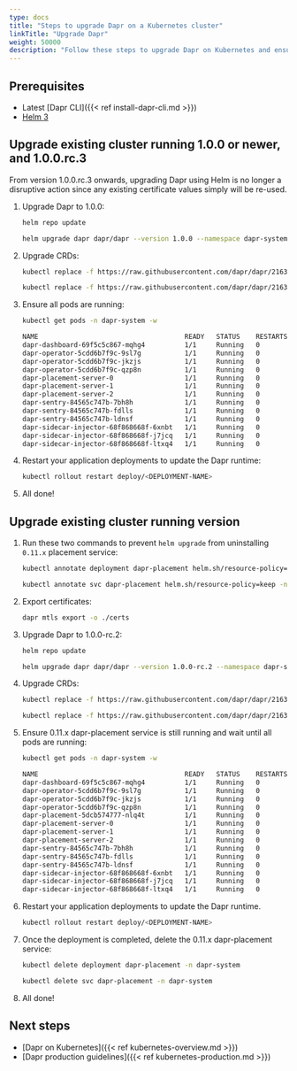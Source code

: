 ```yaml
---
type: docs
title: "Steps to upgrade Dapr on a Kubernetes cluster"
linkTitle: "Upgrade Dapr"
weight: 50000
description: "Follow these steps to upgrade Dapr on Kubernetes and ensure a smooth upgrade."
---
```


## Prerequisites

- Latest [Dapr CLI]({{< ref install-dapr-cli.md >}})
- [Helm 3](https://github.com/helm/helm/releases)


## Upgrade existing cluster running 1.0.0 or newer, and 1.0.0.rc.3
From version 1.0.0.rc.3 onwards, upgrading Dapr using Helm is no longer a disruptive action since any existing certificate values simply will be re-used.

1. Upgrade Dapr to 1.0.0:

   ```bash
   helm repo update
   ```
   
   ```bash
   helm upgrade dapr dapr/dapr --version 1.0.0 --namespace dapr-system --set global.ha.enabled=true --wait
   ```

2. Upgrade CRDs:

   ```bash
   kubectl replace -f https://raw.githubusercontent.com/dapr/dapr/21636a9237f2dcecd9c80f329e99b512e8377739/charts/dapr/crds/configuration.yaml
   ```
   
   ```bash
   kubectl replace -f https://raw.githubusercontent.com/dapr/dapr/21636a9237f2dcecd9c80f329e99b512e8377739/charts/dapr/crds/components.yaml
   ```

3. Ensure all pods are running:

   ```bash
   kubectl get pods -n dapr-system -w
   
   NAME                                     READY   STATUS    RESTARTS   AGE
   dapr-dashboard-69f5c5c867-mqhg4          1/1     Running   0          42s
   dapr-operator-5cdd6b7f9c-9sl7g           1/1     Running   0          41s
   dapr-operator-5cdd6b7f9c-jkzjs           1/1     Running   0          29s
   dapr-operator-5cdd6b7f9c-qzp8n           1/1     Running   0          34s
   dapr-placement-server-0                  1/1     Running   0          41s
   dapr-placement-server-1                  1/1     Running   0          41s
   dapr-placement-server-2                  1/1     Running   0          41s
   dapr-sentry-84565c747b-7bh8h             1/1     Running   0          35s
   dapr-sentry-84565c747b-fdlls             1/1     Running   0          41s
   dapr-sentry-84565c747b-ldnsf             1/1     Running   0          29s
   dapr-sidecar-injector-68f868668f-6xnbt   1/1     Running   0          41s
   dapr-sidecar-injector-68f868668f-j7jcq   1/1     Running   0          29s
   dapr-sidecar-injector-68f868668f-ltxq4   1/1     Running   0          36s
   ```

4. Restart your application deployments to update the Dapr runtime:

   ```bash
   kubectl rollout restart deploy/<DEPLOYMENT-NAME>
   ```

5. All done!

## Upgrade existing cluster running version 

1. Run these two commands to prevent `helm upgrade` from uninstalling `0.11.x` placement service:

   ```bash
   kubectl annotate deployment dapr-placement helm.sh/resource-policy=keep -n dapr-system
   ```
   ```bash
   kubectl annotate svc dapr-placement helm.sh/resource-policy=keep -n dapr-system
   ```

1. Export certificates: 

   ```bash
   dapr mtls export -o ./certs
   ```

1. Upgrade Dapr to 1.0.0-rc.2:

   ```bash
   helm repo update
   ```
   ```bash
   helm upgrade dapr dapr/dapr --version 1.0.0-rc.2 --namespace dapr-system --reset-values --set-file dapr_sentry.tls.root.certPEM=./certs/ca.crt --set-file    dapr_sentry.tls.issuer.certPEM=./certs/issuer.crt --set-file dapr_sentry.tls.issuer.keyPEM=./certs/issuer.key --set global.ha.enabled=true --wait
   ```

1. Upgrade CRDs:

   ```bash
   kubectl replace -f https://raw.githubusercontent.com/dapr/dapr/21636a9237f2dcecd9c80f329e99b512e8377739/charts/dapr/crds/configuration.yaml
   ```
   ```bash
   kubectl replace -f https://raw.githubusercontent.com/dapr/dapr/21636a9237f2dcecd9c80f329e99b512e8377739/charts/dapr/crds/components.yaml
   ```

1. Ensure 0.11.x dapr-placement service is still running and wait until all pods are running:

   ```bash
   kubectl get pods -n dapr-system -w
   
   NAME                                     READY   STATUS    RESTARTS   AGE
   dapr-dashboard-69f5c5c867-mqhg4          1/1     Running   0          42s
   dapr-operator-5cdd6b7f9c-9sl7g           1/1     Running   0          41s
   dapr-operator-5cdd6b7f9c-jkzjs           1/1     Running   0          29s
   dapr-operator-5cdd6b7f9c-qzp8n           1/1     Running   0          34s
   dapr-placement-5dcb574777-nlq4t          1/1     Running   0          76s  <---- 0.11.x placement
   dapr-placement-server-0                  1/1     Running   0          41s
   dapr-placement-server-1                  1/1     Running   0          41s
   dapr-placement-server-2                  1/1     Running   0          41s
   dapr-sentry-84565c747b-7bh8h             1/1     Running   0          35s
   dapr-sentry-84565c747b-fdlls             1/1     Running   0          41s
   dapr-sentry-84565c747b-ldnsf             1/1     Running   0          29s
   dapr-sidecar-injector-68f868668f-6xnbt   1/1     Running   0          41s
   dapr-sidecar-injector-68f868668f-j7jcq   1/1     Running   0          29s
   dapr-sidecar-injector-68f868668f-ltxq4   1/1     Running   0          36s
   ```

1. Restart your application deployments to update the Dapr runtime.

   ```bash
   kubectl rollout restart deploy/<DEPLOYMENT-NAME>
   ```

1. Once the deployment is completed, delete the 0.11.x dapr-placement service:

   ```bash
   kubectl delete deployment dapr-placement -n dapr-system
   ```

   ```bash
   kubectl delete svc dapr-placement -n dapr-system
   ```

1. All done!



## Next steps

- [Dapr on Kubernetes]({{< ref kubernetes-overview.md >}})
- [Dapr production guidelines]({{< ref kubernetes-production.md >}})